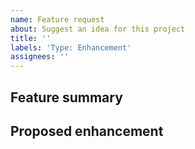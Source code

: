 ```yaml
---
name: Feature request
about: Suggest an idea for this project
title: ''
labels: 'Type: Enhancement'
assignees: ''
---
```


<!--
  Thank you for contributing your idea to Componentry 🎉
-->

## Feature summary

<!--
  Please provide a concise summary of the feature request. If appropriate include
  relevant bugs, technical details, downstream impacts, etc.
-->

## Proposed enhancement

<!--
  Please describe the solution you'd like to see as well as possible alternatives.
-->
